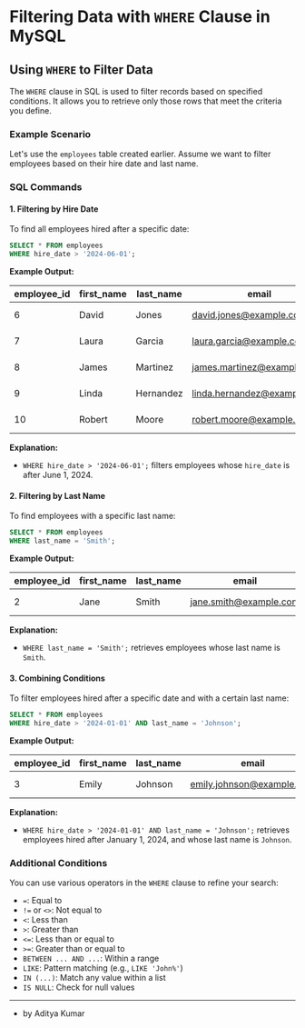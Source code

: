 # Filtering Data with `WHERE` Clause in MySQL

## Using `WHERE` to Filter Data

The `WHERE` clause in SQL is used to filter records based on specified conditions. It allows you to retrieve only those rows that meet the criteria you define.

### Example Scenario

Let's use the `employees` table created earlier. Assume we want to filter employees based on their hire date and last name.

### SQL Commands

#### 1. Filtering by Hire Date

To find all employees hired after a specific date:

```sql
SELECT * FROM employees
WHERE hire_date > '2024-06-01';
```

**Example Output:**

| **employee_id** | **first_name** | **last_name** | **email**                  | **hire_date** |
|-----------------|----------------|---------------|----------------------------|--------------|
| 6               | David          | Jones         | david.jones@example.com    | 2024-06-18   |
| 7               | Laura          | Garcia        | laura.garcia@example.com   | 2024-07-30   |
| 8               | James          | Martinez      | james.martinez@example.com | 2024-08-22   |
| 9               | Linda          | Hernandez     | linda.hernandez@example.com | 2024-09-10   |
| 10              | Robert         | Moore         | robert.moore@example.com   | 2024-10-01   |

**Explanation:**

- `WHERE hire_date > '2024-06-01';` filters employees whose `hire_date` is after June 1, 2024.

#### 2. Filtering by Last Name

To find employees with a specific last name:

```sql
SELECT * FROM employees
WHERE last_name = 'Smith';
```

**Example Output:**

| **employee_id** | **first_name** | **last_name** | **email**                  | **hire_date** |
|-----------------|----------------|---------------|----------------------------|--------------|
| 2               | Jane           | Smith         | jane.smith@example.com     | 2024-02-20   |

**Explanation:**

- `WHERE last_name = 'Smith';` retrieves employees whose last name is `Smith`.

#### 3. Combining Conditions

To filter employees hired after a specific date and with a certain last name:

```sql
SELECT * FROM employees
WHERE hire_date > '2024-01-01' AND last_name = 'Johnson';
```

**Example Output:**

| **employee_id** | **first_name** | **last_name** | **email**                  | **hire_date** |
|-----------------|----------------|---------------|----------------------------|--------------|
| 3               | Emily          | Johnson       | emily.johnson@example.com  | 2024-03-10   |

**Explanation:**

- `WHERE hire_date > '2024-01-01' AND last_name = 'Johnson';` retrieves employees hired after January 1, 2024, and whose last name is `Johnson`.

### Additional Conditions

You can use various operators in the `WHERE` clause to refine your search:

- `=`: Equal to
- `!=` or `<>`: Not equal to
- `<`: Less than
- `>`: Greater than
- `<=`: Less than or equal to
- `>=`: Greater than or equal to
- `BETWEEN ... AND ...`: Within a range
- `LIKE`: Pattern matching (e.g., `LIKE 'John%'`)
- `IN (...)`: Match any value within a list
- `IS NULL`: Check for null values

---

- by Aditya Kumar